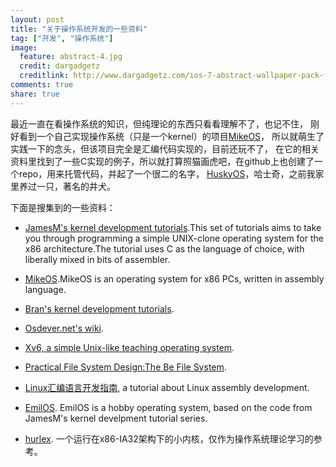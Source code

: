 ```yaml
---
layout: post
title: "关于操作系统开发的一些资料"
tag: ["开发", "操作系统"]
image:
  feature: abstract-4.jpg
  credit: dargadgetz
  creditlink: http://www.dargadgetz.com/ios-7-abstract-wallpaper-pack-for-iphone-5-and-ipod-touch-retina/
comments: true
share: true
---
```


最近一直在看操作系统的知识，但纯理论的东西只看看理解不了，也记不住，
刚好看到一个自己实现操作系统（只是一个kernel）的项目[MikeOS](http://mikeos.berlios.de/)，
所以就萌生了实践一下的念头，但该项目完全是汇编代码实现的，目前还玩不了，
在它的相关资料里找到了一些C实现的例子，所以就打算照猫画虎吧，在github上也创建了一个repo，用来托管代码，并起了一个很二的名字，
[HuskyOS](https://github.com/qiulin/HuskyOS)，哈士奇，之前我家里养过一只，著名的井犬。

下面是搜集到的一些资料：

* [JamesM's kernel development tutorials](http://www.jamesmolloy.co.uk/tutorial_html/index.html).This set of tutorials aims to take you
 through programming a simple UNIX-clone operating system for the x86 architecture.The tutorial uses C as the language of choice,
 with liberally mixed in bits of assembler.

* [MikeOS](http://mikeos.berlios.de).MikeOS is an operating system for x86 PCs, written in assembly language.

* [Bran's kernel development tutorials](http://www.osdever.net/bkerndev/index.php).

* [Osdever.net's wiki](http://wiki.osdev.org/Main_Page).

* [Xv6, a simple Unix-like teaching operating system](http://pdos.csail.mit.edu/6.828/2012/xv6.html).

* [Practical File System Design:The Be File System](http://www.nobius.org/~dbg/practical-file-system-design.pdf).

* [Linux汇编语言开发指南](https://www.ibm.com/developerworks/cn/linux/l-assembly/), a tutorial about Linux assembly development.

* [EmilOS](https://github.com/kiljacken/EmilOS). EmilOS is a hobby operating system, based on the code from JamesM's kernel develpment 
 tutorial series.

* [hurlex](https://github.com/hurlex25/hurlex). 一个运行在x86-IA32架构下的小内核，仅作为操作系统理论学习的参考。
